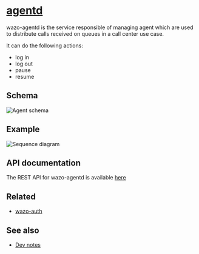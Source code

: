 # [agentd](https://github.com/wazo-platform/wazo-agentd)

wazo-agentd is the service responsible of managing agent which are used to distribute calls received on queues in a call center use case.

It can do the following actions:

* log in
* log out
* pause
* resume

## Schema

![Agent schema](diagram.svg)

## Example

![Sequence diagram](sequence-diagram.svg)

## API documentation

The REST API for wazo-agentd is available [here](../api/agent.html)

## Related

* [wazo-auth](authentication.html)

## See also

* [Dev notes](agent-core.html)
